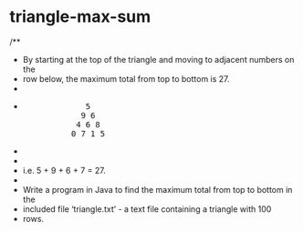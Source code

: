 # triangle-max-sum
/**
 * By starting at the top of the triangle and moving to adjacent numbers on the
 * row below, the maximum total from top to bottom is 27.
 * 
 * <pre>
				5 
			   9 6 
			  4 6 8 
			 0 7 1 5
 * </pre>
 * 
 * i.e. 5 + 9 + 6 + 7 = 27.
 * 
 * Write a program in Java to find the maximum total from top to bottom in the
 * included file ‘triangle.txt’ - a text file containing a triangle with 100
 * rows.
